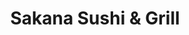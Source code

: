 ---
layout: place
title: Sakana Sushi & Grill
permalink: /california/la-canada-flintridge/sakana-sushi-grill.html
stateAbbr: CA
stateName: California
cityName: La Cañada Flintridge
seo:
  type: restaurant
  links: http://www.sakanalacanada.com/
place_id: ChIJ5zV2t0DqwoARGxbpVqVHjWA
photos:
  - name: >-
      places/ChIJ5zV2t0DqwoARGxbpVqVHjWA/photos/AeeoHcLV46ggYzPHkYU7T4H9tjgJTn-XXGsHQBT5tSuptZRtVGOB07VxfkCN8syZhiIJsrTmRKfhvnU0Cxk-2H4l6sLxViEFuCd-wZWoZijugdScN5OpjMz3MyS6PC_wRrQSZDMHO9NyZQShGde7QWlskwNP7tayElVKO-IrWkOF_Qf-GyNR74Lp4j6IX7DDrexqSFTMu4LpzaAtysRmzo8-Rzdr86pfiEKCehNTumftVu-cdjBDf6pQYKpOqRNyrgWNMvD2Oie7X6LsorbCrmeBxdCO5A_7gCjRwfr8aRqVhBZ_h6O_ltc_aVvOIGTv4GjNQzi-7iDNySEEZnN5nd2TlWliXMdUqb3BKLcnzrSTSAs7hOk75mBJ1Kg88XPXDxcrbTbcOSj7b2ZCzmJO0zBWgEf77zKwVIBkN5_cj2NVVLIGwtg
    widthPx: 4656
    heightPx: 2620
    authorAttributions:
      - displayName: Inchol Song
        uri: https://maps.google.com/maps/contrib/109115511157036764234
        photoUri: >-
          https://lh3.googleusercontent.com/a-/ALV-UjXNZ1cevSirg_QvrDyN_3sl6TRn43JaikeIu-EhsD0Xegm-gMkr=s100-p-k-no-mo
    flagContentUri: >-
      https://www.google.com/local/imagery/report/?cb_client=maps_api_places.places_api&image_key=!1e10!2sCIHM0ogKEICAgID4p-nY5wE&hl=en-US
    googleMapsUri: >-
      https://www.google.com/maps/place//data=!3m4!1e2!3m2!1sCIHM0ogKEICAgID4p-nY5wE!2e10!4m2!3m1!1s0x80c2ea40b77635e7:0x608d47a556e9161b
  - name: >-
      places/ChIJ5zV2t0DqwoARGxbpVqVHjWA/photos/AeeoHcKpnlXeeN1djwXQzaTTqGPQadnCOzgNt6edRUIL1OtW1z3FDLVk0mdYwV9wgC3Vp_tJ9PXMEM601JtvUY5QFZeIwJlAPPyuV4GuUUAlRkkEPsazb_sL4s4h0FABEpylzQZ7_mGQqwNaBW81qHSzhNdChT40kz2KlevV5LzgbD0Pm5cpgs9QoEt1aSKYHa0gMHAcxBoqcWNK8eZuMzKpAwip8Sg5YmbEk9xMThmohwCMtXnOsCkCiIAhWAlJPWwIGtiEtoMExtn_5i1mGx0sLK4NJ-0Mu4Yod_myD9iTfEBGDEGrCr41nbWG3TUHQVp2eiNX-Y1odPu9rVnOONKVePxukAi9rEUWb2q6gpPzDnPWMQ8JzAaQXFDhxiqQGKYKBxPSocdumzqqTn0VP4ufCWkHQNlbiqUM7s6HV3iYqsyoO8w
    widthPx: 4032
    heightPx: 3024
    authorAttributions:
      - displayName: Yousuk Noh
        uri: https://maps.google.com/maps/contrib/116761201629517125934
        photoUri: >-
          https://lh3.googleusercontent.com/a-/ALV-UjXBgxV8kvUcLrX1YfjFPcPePlE-4Hsrh9dE7vj3DJPYeBxU862eOg=s100-p-k-no-mo
    flagContentUri: >-
      https://www.google.com/local/imagery/report/?cb_client=maps_api_places.places_api&image_key=!1e10!2sCIHM0ogKEICAgICEmuuq4wE&hl=en-US
    googleMapsUri: >-
      https://www.google.com/maps/place//data=!3m4!1e2!3m2!1sCIHM0ogKEICAgICEmuuq4wE!2e10!4m2!3m1!1s0x80c2ea40b77635e7:0x608d47a556e9161b
  - name: >-
      places/ChIJ5zV2t0DqwoARGxbpVqVHjWA/photos/AeeoHcK0-l5N5iiDX_XPDFybcrwV4XyZ65L-r9Ra9ZjyfTjWtSoApwhkdypx7dl_qwgSWv7xMgwp0XvQAxl9ZNGzItmFl5LwSvVejVZHMKbmO81pnyt4cjK4lO6BUf5j0qLoA3q8HUclcpHuWc3_RZYwVBWFfj5foYyHqDNEWoBXdUjO6kCX6kTDvcP-PXthxt2NCy2aPM2Ar5n_dz6nxpv49HfbfPzqUCbmw0YkK3k_CuXP05zRs251DIHE7-TgmtiWpMC9HZEcCIVdHU2E1aDkR4a_r71bkBbELQ3-yjNxH0_o6K4_KVR7muL5klHR1dvs_uMeSSd3NIqyMPl8Ohk77zxWmf-cOqt8ZIeTLfo7pQVaR9eNN5W4uzNpXCaIWC42qUuOkYNy48UM9Fh2y9oAU3M1EgoN-PjwsffZI6M3zNc
    widthPx: 3024
    heightPx: 4032
    authorAttributions:
      - displayName: Kirstin Leigh
        uri: https://maps.google.com/maps/contrib/106499638849445639645
        photoUri: >-
          https://lh3.googleusercontent.com/a-/ALV-UjWTJ6Sq9QjcvV0F1xiVs2pi5H5go0TWdiMqV5uQavp1zeM7hDmu=s100-p-k-no-mo
    flagContentUri: >-
      https://www.google.com/local/imagery/report/?cb_client=maps_api_places.places_api&image_key=!1e10!2sCIHM0ogKEICAgICBo9GgMw&hl=en-US
    googleMapsUri: >-
      https://www.google.com/maps/place//data=!3m4!1e2!3m2!1sCIHM0ogKEICAgICBo9GgMw!2e10!4m2!3m1!1s0x80c2ea40b77635e7:0x608d47a556e9161b
  - name: >-
      places/ChIJ5zV2t0DqwoARGxbpVqVHjWA/photos/AeeoHcJl0Chx60eejgkwXp8mWIM8-f0GXqxf_ceysOYhDU5gPMWaKCf-D_F2Y9zCaJeTxpfuUAu09_mqygJRmp7jUxf-QoDrUaRSPI4keusXGsAqir0z_pRL9JSSgdSnYzeCUs6Z-cvqou0re-amlDwIZVEABLYcXlxHtIkwNLX2y6ludSfZwEFTMWcxFBg9ID7ldTTmLqoWnsvczaiP9bZpt2_9I0_8OGjefRDkB9PaDEH7QmlXHq11tVFs7TyiYJXMG_c8DISALcWUIVC3WfHon2N2Rt1NUnMpp4Q-jReikFEDr79g2jtIZANThnsoT0cyr-Zuk2Umy22kZfFRl1cjrPZy8LzpWoM3Dq5mwJefLZFEk8kDn8eF9wpcxC590OO7MJePv4pxHztngHFhpTQdRLGMKUVon8VZVy-wvuQs_jXoSg
    widthPx: 4000
    heightPx: 3000
    authorAttributions:
      - displayName: Barbara Novinger
        uri: https://maps.google.com/maps/contrib/105214903313344782558
        photoUri: >-
          https://lh3.googleusercontent.com/a-/ALV-UjUSBmQcWXsS2rSryrTUBliM4JILs3MN4IqVUls_YIqaaZZ_L6-1=s100-p-k-no-mo
    flagContentUri: >-
      https://www.google.com/local/imagery/report/?cb_client=maps_api_places.places_api&image_key=!1e10!2sCIHM0ogKEICAgICflcPIUQ&hl=en-US
    googleMapsUri: >-
      https://www.google.com/maps/place//data=!3m4!1e2!3m2!1sCIHM0ogKEICAgICflcPIUQ!2e10!4m2!3m1!1s0x80c2ea40b77635e7:0x608d47a556e9161b
  - name: >-
      places/ChIJ5zV2t0DqwoARGxbpVqVHjWA/photos/AeeoHcLOGFeE4fU9C1rtlH8u7g3rl9WvA_fO5SGKatEmUrriWDKrnfpFcGJVNH45sm1HqjENeDBkeYzuLgwfJ7bSwRiYVrMImNPinjsTLco2GnDESw9oqY_9gDUriE3eZ3qFO_YympbcmG5GneNgs5TUrXVJkk7UWuxYXJadrsbAeAvq3_I2dLMM-CgHUaAcicxglBCzASWCIW1GHSiKMtTQLJLNo-BiEeGJk09ILQl8Od7fgE1FvMd0nBVbyqhif4bPrXNDFk1dXKMJRlNv_4BLS2F3erkZyAZC9OGUYNSG8YPMl5rswlXaImE7C5g-KMwj13ngV66rN77aQUw2Qw79g76pXX8h-nVWVUhdzNFsTPWYKoagqi-7xcID8ds2bAYLADeu26CJK3x4KAg0rig1zyjv1dbSdJ6hOWKqrzjR-RJ_TA
    widthPx: 4032
    heightPx: 3024
    authorAttributions:
      - displayName: D. de Silva
        uri: https://maps.google.com/maps/contrib/109833646263821366987
        photoUri: >-
          https://lh3.googleusercontent.com/a-/ALV-UjUidSE4AhpJZDn1ilT4WI6fEuhqrVOwJ6TTdlL_D9u3fDAFD_k=s100-p-k-no-mo
    flagContentUri: >-
      https://www.google.com/local/imagery/report/?cb_client=maps_api_places.places_api&image_key=!1e10!2sCIHM0ogKEICAgICrrMaBWA&hl=en-US
    googleMapsUri: >-
      https://www.google.com/maps/place//data=!3m4!1e2!3m2!1sCIHM0ogKEICAgICrrMaBWA!2e10!4m2!3m1!1s0x80c2ea40b77635e7:0x608d47a556e9161b
  - name: >-
      places/ChIJ5zV2t0DqwoARGxbpVqVHjWA/photos/AeeoHcLMpgZOLu8GysXOmDVIrPNotl90fgBMMmF-H32Yb955gzJ_ayPUqqFzy_i_mqHVGORMeY_YDPlLmQsJSVU1MRhD3NHzABpbg_BZvs8B_eYzbr_IuM-mHxx190kvXB3X6ATvBbBPMwsPd656WxP1MkgJ0V2jSnDE7YJrbOGwVgBZbrVEYkeyX1ESnUtEJCouPMvc7Vz47f0rHuqOdPq7iKSsjBUDWHXtHRknGSITlW66k_FnUstEwPBYqSfQzNJfTdOPuRoLeZBkR1ZRO0pX-aJr4SRFtIhRvCTMOw8c69Jwvl6LkFJEb4yZnR-d__CMfx0XzNGvATiDqWk6LqnO5hJIHrYedHaYUKtqI3bzfGra0tChSv_aDzerSFN0VyxypzEurHZiSR5XGPBs5aB7fbfeWDQj7bWOHoPz6OJLbYgehg5sqAS7quslVksQoA
    widthPx: 4032
    heightPx: 2268
    authorAttributions:
      - displayName: Hansong Lee
        uri: https://maps.google.com/maps/contrib/111496636945546301524
        photoUri: >-
          https://lh3.googleusercontent.com/a/ACg8ocKnwwfr0MZceuPmXAaPcT35FkckVg6Ai93gXQN4EEcp-Tmjmw=s100-p-k-no-mo
    flagContentUri: >-
      https://www.google.com/local/imagery/report/?cb_client=maps_api_places.places_api&image_key=!1e10!2sCIABIhADycKzLxc9vWfRyKsACjHn&hl=en-US
    googleMapsUri: >-
      https://www.google.com/maps/place//data=!3m4!1e2!3m2!1sCIABIhADycKzLxc9vWfRyKsACjHn!2e10!4m2!3m1!1s0x80c2ea40b77635e7:0x608d47a556e9161b
  - name: >-
      places/ChIJ5zV2t0DqwoARGxbpVqVHjWA/photos/AeeoHcKBDqJSSt4If00z8t2GnLdRmgoeTeDuSJ6ShNRhBJ-fgUjv_Tlu0J8CuEkacKnSvb3hcmrARWIvyP763FwQR599F7xSUEa1uH3etWH26cKxgxikc2Hw-AV3xBgR5zJ6OfWH_t9ysSVo0kBb0X04LT_q2O6ECwYOVQJmM8pLcYhJlbhm3zfGVrDV_-_I_vtJK6OZbK2v-ASq_5xRAdCBUhxL8376PH2XBcUx56fWBBu_kRy4puGE90DG-SQDGFH0GsuJBKfnVBjOtPp1YBH-zbrZMPAFZIToA4sTcZZgm_cihgimtG03fGYW0NBoCUXqNWYN8k45R9MOQRwwAlGp_-4plz_n1Ep3AL-p807-i4qhGJAg2AEYcHuyn4iDp4tGyagBNCs_80gaGsKrizUTq6FKF1P19hR1u5e1Rh8WVsPVUsc
    widthPx: 4000
    heightPx: 3000
    authorAttributions:
      - displayName: Royce Ngiam
        uri: https://maps.google.com/maps/contrib/100708689155657767600
        photoUri: >-
          https://lh3.googleusercontent.com/a-/ALV-UjXI_6frwWqPIuDUP7H3e4T9k1iOpS-Lhc96j32t6PMv1Fec3MGd=s100-p-k-no-mo
    flagContentUri: >-
      https://www.google.com/local/imagery/report/?cb_client=maps_api_places.places_api&image_key=!1e10!2sCIHM0ogKEICAgID_jbXawQE&hl=en-US
    googleMapsUri: >-
      https://www.google.com/maps/place//data=!3m4!1e2!3m2!1sCIHM0ogKEICAgID_jbXawQE!2e10!4m2!3m1!1s0x80c2ea40b77635e7:0x608d47a556e9161b
  - name: >-
      places/ChIJ5zV2t0DqwoARGxbpVqVHjWA/photos/AeeoHcJqTw5To7a_Cxx9s4yMShF19iku74T4BPROSpWHlM_ld2fziCIP9U9NoKTOL3tvFQTW9n3HMQKL3YxYT77hxSb7sHpF-R7MbaF-9B-Bz2oU4UuTZF9nLUGO5Q4evTzgSgfU9mb8b5kf3_ly761xl6FwUICOBdxJ9ZiFyAidVCVX0Z8dCV5Qn5tbH69NspqGxPciLxGbze37NHtbZUHpcoNx5pA-OTNk9jJWvYrKSRoIuT3ZTMuVVKIbnE6A8UziBMY6uOBL5uvMHVOshCNB8xI2D_prUTeU3suR_pVBq4fnVziB3ZTsNriNmsn9lgqNg_huYISdMUeWOnfm2nNs1QkdN9bVSjcQI3aaUaHhRdU3mVo7LbCli3RjfvYUO80tc5664zs2O0go9LthaOc4tXni5rlrj3tZPBSgaSl-v4Verw
    widthPx: 4000
    heightPx: 3000
    authorAttributions:
      - displayName: Kelli Monkawa
        uri: https://maps.google.com/maps/contrib/101742826652175290422
        photoUri: >-
          https://lh3.googleusercontent.com/a-/ALV-UjUqMqNVnbNnC9xIUoeZS8ehv7ic-GcGG0f1OlaCdSlNzca70s_L2w=s100-p-k-no-mo
    flagContentUri: >-
      https://www.google.com/local/imagery/report/?cb_client=maps_api_places.places_api&image_key=!1e10!2sCIHM0ogKEICAgICjnuGGTw&hl=en-US
    googleMapsUri: >-
      https://www.google.com/maps/place//data=!3m4!1e2!3m2!1sCIHM0ogKEICAgICjnuGGTw!2e10!4m2!3m1!1s0x80c2ea40b77635e7:0x608d47a556e9161b
  - name: >-
      places/ChIJ5zV2t0DqwoARGxbpVqVHjWA/photos/AeeoHcLkcD4B3--38hpxf1eiystG_6EvIp8A2Z3KMCHZqCOOmTV9WsnW2wIOiDV8rcN1oEaQ2mdQycs2BX20eGf4Qf7Y4YE-rSDivGRdvfBLuIoD_ZfsDpRGth5uMhGVZNDy07QQ5m99qRFAhYiabx_aOt2K5zdZBZijDKVWk-lfdxfXwnp5ZhHr5nJzrwR-HBRTKFT2bfGGZ__TovAgb8d8IDzMrCpU3HbCvh9nOn_uYLAXHRlPTGVud2Ok86Z0duQ040eiquU723VsDtk9Rh5WvIl55ea7TI3GGqXFQ8RLrpOljBUUFwmnZAUg_ODNXuuvrUgQlG2-2g0TaFn2aZDu7frUMoOY8WOrdUdDBUKemkEtqVFxxzKhYZQGSQ-04BPgkIcPToDob8cwgNFAUNi-2guh6I-EBjRZmsekRBVGzSFQSs4L
    widthPx: 4000
    heightPx: 3000
    authorAttributions:
      - displayName: Royce Ngiam
        uri: https://maps.google.com/maps/contrib/100708689155657767600
        photoUri: >-
          https://lh3.googleusercontent.com/a-/ALV-UjXI_6frwWqPIuDUP7H3e4T9k1iOpS-Lhc96j32t6PMv1Fec3MGd=s100-p-k-no-mo
    flagContentUri: >-
      https://www.google.com/local/imagery/report/?cb_client=maps_api_places.places_api&image_key=!1e10!2sCIHM0ogKEICAgID_jbWc0QE&hl=en-US
    googleMapsUri: >-
      https://www.google.com/maps/place//data=!3m4!1e2!3m2!1sCIHM0ogKEICAgID_jbWc0QE!2e10!4m2!3m1!1s0x80c2ea40b77635e7:0x608d47a556e9161b
  - name: >-
      places/ChIJ5zV2t0DqwoARGxbpVqVHjWA/photos/AeeoHcL3EufyouOz7Py7LokX2dVMW2AwX7f8mL2AQul6P3031GLov8yQqhuB7IUt-W49D5Hr6MVCtoczLWgTrgSO6Phxr-Dz6wRkjEDiTcDsyfufBtliA8_rb3Y3YWLw37_VgJYQJWBtyTsAdMBQHS6U41JFAsOLXDnExceUY4ZjiHwGAZZZ0pTj8WQYBBVctuocBb8fv2iwvxec8rh0cSPfxJyO364BlCbpF0oamvLEwhBr04E4dpphijDn9B58YnHj4gwNWW2pqC2-Nb3K72K9v_DbRnTdIMTixuNUW0q6v706I2xOUktYI-XkNUIA33hrolPcyBJjWGJVpU5dQS0KH-QsPab2CA8jIpldwlan4gQk6vt4zFrAFA7xKWZXIhL0FyFBhpui36D3RiotO1OlpH67CV1Yb9UmhQR9OQFYHBJ04W9N
    widthPx: 4000
    heightPx: 3000
    authorAttributions:
      - displayName: Antony Scott Wyse
        uri: https://maps.google.com/maps/contrib/110007322650799100035
        photoUri: >-
          https://lh3.googleusercontent.com/a-/ALV-UjWCuKy-q6LGjp05Jy-bPubk2w3EBJu9M2Py9Eb1kBhj71vJTS--RA=s100-p-k-no-mo
    flagContentUri: >-
      https://www.google.com/local/imagery/report/?cb_client=maps_api_places.places_api&image_key=!1e10!2sCIHM0ogKEICAgID3weOW5gE&hl=en-US
    googleMapsUri: >-
      https://www.google.com/maps/place//data=!3m4!1e2!3m2!1sCIHM0ogKEICAgID3weOW5gE!2e10!4m2!3m1!1s0x80c2ea40b77635e7:0x608d47a556e9161b
address: 2383 Foothill Blvd, La Cañada Flintridge, CA 91011, USA
street: 2383 Foothill Blvd
city: La Cañada Flintridge
state: CA
zip: '91011'
country: USA
neighborhood: null
latitude: '34.218904'
longitude: '-118.230396'
accessibility_options:
  wheelchairAccessibleParking: true
  wheelchairAccessibleEntrance: true
  wheelchairAccessibleRestroom: true
  wheelchairAccessibleSeating: true
business_status: OPERATIONAL
name: Sakana Sushi & Grill
google_maps_links:
  directionsUri: >-
    https://www.google.com/maps/dir//''/data=!4m7!4m6!1m1!4e2!1m2!1m1!1s0x80c2ea40b77635e7:0x608d47a556e9161b!3e0
  placeUri: https://maps.google.com/?cid=6957295774810576411
  writeAReviewUri: >-
    https://www.google.com/maps/place//data=!4m3!3m2!1s0x80c2ea40b77635e7:0x608d47a556e9161b!12e1
  reviewsUri: >-
    https://www.google.com/maps/place//data=!4m4!3m3!1s0x80c2ea40b77635e7:0x608d47a556e9161b!9m1!1b1
  photosUri: >-
    https://www.google.com/maps/place//data=!4m3!3m2!1s0x80c2ea40b77635e7:0x608d47a556e9161b!10e5
primary_type: Sushi Restaurant
opening_hours:
  openNow: true
  periods:
    - open:
        day: 0
        hour: 11
        minute: 30
      close:
        day: 0
        hour: 21
        minute: 30
    - open:
        day: 1
        hour: 11
        minute: 30
      close:
        day: 1
        hour: 21
        minute: 30
    - open:
        day: 2
        hour: 11
        minute: 30
      close:
        day: 2
        hour: 21
        minute: 30
    - open:
        day: 3
        hour: 11
        minute: 30
      close:
        day: 3
        hour: 21
        minute: 30
    - open:
        day: 4
        hour: 11
        minute: 30
      close:
        day: 4
        hour: 21
        minute: 30
    - open:
        day: 5
        hour: 11
        minute: 30
      close:
        day: 5
        hour: 22
        minute: 30
    - open:
        day: 6
        hour: 11
        minute: 30
      close:
        day: 6
        hour: 22
        minute: 30
  weekdayDescriptions:
    - 'Monday: 11:30 AM – 9:30 PM'
    - 'Tuesday: 11:30 AM – 9:30 PM'
    - 'Wednesday: 11:30 AM – 9:30 PM'
    - 'Thursday: 11:30 AM – 9:30 PM'
    - 'Friday: 11:30 AM – 10:30 PM'
    - 'Saturday: 11:30 AM – 10:30 PM'
    - 'Sunday: 11:30 AM – 9:30 PM'
  nextCloseTime: '2025-05-04T05:30:00Z'
secondary_opening_hours:
  regular:
    weekdayDescriptions: null
    type: null
  current:
    weekdayDescriptions: null
    type: null
phone: (818) 957-9922
price_level: PRICE_LEVEL_MODERATE
price_range: null
rating: '4.5'
rating_count: 318
website: http://www.sakanalacanada.com/
description: >-
  Experience Sakana Sushi & Grill in La Cañada Flintridge, CA$$$Sakana Sushi &
  Grill in La Cañada Flintridge, CA, offers a casual dining experience focused
  on fresh sushi and classic Japanese dishes, making it a welcoming spot for
  those seeking flavorful meals. The restaurant features a modern, minimalist
  atmosphere that enhances the enjoyment of its beer and sake selections, paired
  perfectly with an array of rolls and grilled options. Accessibility is a key
  highlight, with wheelchair-friendly parking, entrances, restrooms, and seating
  available for all guests. Operating daily from late morning into the evening,
  it provides ample opportunities to savor high-quality ingredients and generous
  portions. Whether you're in the mood for traditional sashimi or innovative
  specials, this spot stands out as a reliable choice for authentic Japanese
  flavors in a relaxed setting.
generative_summary: >-
  Experience Sakana Sushi & Grill in La Cañada Flintridge, CA$$$Sakana Sushi &
  Grill in La Cañada Flintridge, CA, offers a casual dining experience focused
  on fresh sushi and classic Japanese dishes, making it a welcoming spot for
  those seeking flavorful meals. The restaurant features a modern, minimalist
  atmosphere that enhances the enjoyment of its beer and sake selections, paired
  perfectly with an array of rolls and grilled options. Accessibility is a key
  highlight, with wheelchair-friendly parking, entrances, restrooms, and seating
  available for all guests. Operating daily from late morning into the evening,
  it provides ample opportunities to savor high-quality ingredients and generous
  portions. Whether you're in the mood for traditional sashimi or innovative
  specials, this spot stands out as a reliable choice for authentic Japanese
  flavors in a relaxed setting.
generative_disclosure: Summarized by AI using the Grok-3-Mini model.
reviews:
  - name: >-
      places/ChIJ5zV2t0DqwoARGxbpVqVHjWA/reviews/ChdDSUhNMG9nS0VJQ0FnSUNyck1hQjRBRRAB
    relativePublishTimeDescription: 10 months ago
    rating: 5
    text:
      text: >-
        Awesome spot here! Been a couple times, and the staff has always been
        amazing! Sushi is tasty, and the portions are great! The prices seem a
        bit high at first glance, but in relation to the portions, it is a
        bargain! The teriyaki plates are bento box style, and the box sections
        are large!! It’s great. The special rolls are very tasty. The food
        presentation is lovely. The atmosphere/decor is very modern, minimalist,
        and cool. The parking lot is small, but is free and always seems to work
        out.


        Highly recommend! We got sushi nigiri, chicken teriyaki, salmon
        teriyaki, garlic pepper shrimp,  sashimi, and the forbidden roll. The
        teriyaki plates come with CA roll/spicy tuna, mixed tempura salad,
        orange, rice, miso soup, and another sushi dish.


        We have gone off hours (2-4ish); never a wait, and pretty quiet.
      languageCode: en
    originalText:
      text: >-
        Awesome spot here! Been a couple times, and the staff has always been
        amazing! Sushi is tasty, and the portions are great! The prices seem a
        bit high at first glance, but in relation to the portions, it is a
        bargain! The teriyaki plates are bento box style, and the box sections
        are large!! It’s great. The special rolls are very tasty. The food
        presentation is lovely. The atmosphere/decor is very modern, minimalist,
        and cool. The parking lot is small, but is free and always seems to work
        out.


        Highly recommend! We got sushi nigiri, chicken teriyaki, salmon
        teriyaki, garlic pepper shrimp,  sashimi, and the forbidden roll. The
        teriyaki plates come with CA roll/spicy tuna, mixed tempura salad,
        orange, rice, miso soup, and another sushi dish.


        We have gone off hours (2-4ish); never a wait, and pretty quiet.
      languageCode: en
    authorAttribution:
      displayName: D. de Silva
      uri: https://www.google.com/maps/contrib/109833646263821366987/reviews
      photoUri: >-
        https://lh3.googleusercontent.com/a-/ALV-UjUidSE4AhpJZDn1ilT4WI6fEuhqrVOwJ6TTdlL_D9u3fDAFD_k=s128-c0x00000000-cc-rp-mo-ba6
    publishTime: '2024-07-04T18:01:16.944325Z'
    flagContentUri: >-
      https://www.google.com/local/review/rap/report?postId=ChdDSUhNMG9nS0VJQ0FnSUNyck1hQjRBRRAB&d=17924085&t=1
    googleMapsUri: >-
      https://www.google.com/maps/reviews/data=!4m6!14m5!1m4!2m3!1sChdDSUhNMG9nS0VJQ0FnSUNyck1hQjRBRRAB!2m1!1s0x80c2ea40b77635e7:0x608d47a556e9161b
  - name: >-
      places/ChIJ5zV2t0DqwoARGxbpVqVHjWA/reviews/ChZDSUhNMG9nS0VJQ0FnSURqeXVtOUxREAE
    relativePublishTimeDescription: a year ago
    rating: 5
    text:
      text: >-
        This exquisite Japanese sushi restaurant is nestled between Montrose and
        LaCanada on Foothill drive. The staff is just awesome and so welcoming.
        One of the freshest selection of sashimi and sushi I've seen... Probably
        more so for this area. They also have many Japanese inspired dishes and
        many rolls to explore.


        If their food doesn't blow you away I'm sure the fried tempura ice cream
        will. Oooh... Don't forget the ice cold beer served on frozen mugs.  One
        of the most refreshing beer experience, period!


        Parking is plenty and kids have lots of choices other than sushi.
        Definitely a family friendly restaurant.
      languageCode: en
    originalText:
      text: >-
        This exquisite Japanese sushi restaurant is nestled between Montrose and
        LaCanada on Foothill drive. The staff is just awesome and so welcoming.
        One of the freshest selection of sashimi and sushi I've seen... Probably
        more so for this area. They also have many Japanese inspired dishes and
        many rolls to explore.


        If their food doesn't blow you away I'm sure the fried tempura ice cream
        will. Oooh... Don't forget the ice cold beer served on frozen mugs.  One
        of the most refreshing beer experience, period!


        Parking is plenty and kids have lots of choices other than sushi.
        Definitely a family friendly restaurant.
      languageCode: en
    authorAttribution:
      displayName: Brandon
      uri: https://www.google.com/maps/contrib/116788689152186914120/reviews
      photoUri: >-
        https://lh3.googleusercontent.com/a-/ALV-UjUfJzaF8gyeZE3iI6em_LdJk4zA1GoXSHqjW38bjmt2Que4RB6hnw=s128-c0x00000000-cc-rp-mo-ba5
    publishTime: '2024-05-01T16:59:15.163011Z'
    flagContentUri: >-
      https://www.google.com/local/review/rap/report?postId=ChZDSUhNMG9nS0VJQ0FnSURqeXVtOUxREAE&d=17924085&t=1
    googleMapsUri: >-
      https://www.google.com/maps/reviews/data=!4m6!14m5!1m4!2m3!1sChZDSUhNMG9nS0VJQ0FnSURqeXVtOUxREAE!2m1!1s0x80c2ea40b77635e7:0x608d47a556e9161b
  - name: >-
      places/ChIJ5zV2t0DqwoARGxbpVqVHjWA/reviews/ChZDSUhNMG9nS0VJQ0FnSUMtdWVDWWNBEAE
    relativePublishTimeDescription: 2 years ago
    rating: 5
    text:
      text: >-
        By luck of google i believe I’ve found my new favorite sushi place hands
        down. We came in here midday for a late lunch and were greeted with
        friendly chefs and welcoming wait staff. Every order of sushi was
        perfectly balanced and fresh and even their rolls were tasty and not
        overflowing with rice. We will definitely be coming back to try more
        items on their menu and see what else they will surprise us with. Highly
        recommend !
      languageCode: en
    originalText:
      text: >-
        By luck of google i believe I’ve found my new favorite sushi place hands
        down. We came in here midday for a late lunch and were greeted with
        friendly chefs and welcoming wait staff. Every order of sushi was
        perfectly balanced and fresh and even their rolls were tasty and not
        overflowing with rice. We will definitely be coming back to try more
        items on their menu and see what else they will surprise us with. Highly
        recommend !
      languageCode: en
    authorAttribution:
      displayName: Andrew Vaughan
      uri: https://www.google.com/maps/contrib/100325252160379788829/reviews
      photoUri: >-
        https://lh3.googleusercontent.com/a-/ALV-UjWx_2HxvPJRv97yMlDNqJMK7sic16J2U5fwYX_4qXJWFqU9-GjL=s128-c0x00000000-cc-rp-mo-ba4
    publishTime: '2022-11-08T04:27:27.804014Z'
    flagContentUri: >-
      https://www.google.com/local/review/rap/report?postId=ChZDSUhNMG9nS0VJQ0FnSUMtdWVDWWNBEAE&d=17924085&t=1
    googleMapsUri: >-
      https://www.google.com/maps/reviews/data=!4m6!14m5!1m4!2m3!1sChZDSUhNMG9nS0VJQ0FnSUMtdWVDWWNBEAE!2m1!1s0x80c2ea40b77635e7:0x608d47a556e9161b
  - name: >-
      places/ChIJ5zV2t0DqwoARGxbpVqVHjWA/reviews/ChdDSUhNMG9nS0VJQ0FnSUNCbzlHZ293RRAB
    relativePublishTimeDescription: 2 years ago
    rating: 5
    text:
      text: >-
        I LOVE Sakana. I first tried it right after re-opening from the lockdown
        and they were doing bogo rolls and I absolutely loved their spicy tuna
        rolls.


        Today, honestly, it was my first time dining in  and I cannot believe I
        went this long without trying anything else.


        Here's a list of everything my friends and I ate today:


        Sashimi 40. $140. Giant sashimi platter. Super fresh and delicious fish.
        Varies per order.

        Red Blossom Roll 10/10

        Radish Roll 8/10

        These two are non-rice rolls.


        Spicy Tuna Roll 10/10

        Crispy Tuna 10/10

        Baked Salmon Roll 10/10

        Shrimp Tempura Roll 9/10

        On the House Roll 10/10. Made special for us by the chefs because we
        ordered a lot of food and drinks hehe


        Special rolls are around $20, and regular rolls are about $10 each.


        Service and food 10/10!!!
      languageCode: en
    originalText:
      text: >-
        I LOVE Sakana. I first tried it right after re-opening from the lockdown
        and they were doing bogo rolls and I absolutely loved their spicy tuna
        rolls.


        Today, honestly, it was my first time dining in  and I cannot believe I
        went this long without trying anything else.


        Here's a list of everything my friends and I ate today:


        Sashimi 40. $140. Giant sashimi platter. Super fresh and delicious fish.
        Varies per order.

        Red Blossom Roll 10/10

        Radish Roll 8/10

        These two are non-rice rolls.


        Spicy Tuna Roll 10/10

        Crispy Tuna 10/10

        Baked Salmon Roll 10/10

        Shrimp Tempura Roll 9/10

        On the House Roll 10/10. Made special for us by the chefs because we
        ordered a lot of food and drinks hehe


        Special rolls are around $20, and regular rolls are about $10 each.


        Service and food 10/10!!!
      languageCode: en
    authorAttribution:
      displayName: Kirstin Leigh
      uri: https://www.google.com/maps/contrib/106499638849445639645/reviews
      photoUri: >-
        https://lh3.googleusercontent.com/a-/ALV-UjWTJ6Sq9QjcvV0F1xiVs2pi5H5go0TWdiMqV5uQavp1zeM7hDmu=s128-c0x00000000-cc-rp-mo-ba5
    publishTime: '2023-01-03T08:09:18.058214Z'
    flagContentUri: >-
      https://www.google.com/local/review/rap/report?postId=ChdDSUhNMG9nS0VJQ0FnSUNCbzlHZ293RRAB&d=17924085&t=1
    googleMapsUri: >-
      https://www.google.com/maps/reviews/data=!4m6!14m5!1m4!2m3!1sChdDSUhNMG9nS0VJQ0FnSUNCbzlHZ293RRAB!2m1!1s0x80c2ea40b77635e7:0x608d47a556e9161b
  - name: >-
      places/ChIJ5zV2t0DqwoARGxbpVqVHjWA/reviews/ChZDSUhNMG9nS0VJQ0FnSUNkb2NDb2FnEAE
    relativePublishTimeDescription: 3 months ago
    rating: 5
    text:
      text: >-
        Update: My lovely bride and I went here for anniversary last night. It
        was calm we're able to be seated right away. The servings were abundant.
        For the price we got a great deal of food. We had a wonderful time, the
        service was excellent. Once again highly recommended.


        Very busy on Valentine's Day. The reservation system on the app must
        have gotten overloaded because everyone who had a reservation was told
        to put their name on the list and would be served in order. Even with
        that we were seated within 10 minutes of our reservation. The staff was
        very helpful and covered for each other in a difficult situation. We
        look forward to going back there and trying not on a holiday. The prices
        are a little bit High but the servings are huge. We all came home with
        at least one meal more to enjoy at home. I would recommend this
        restaurant
      languageCode: en
    originalText:
      text: >-
        Update: My lovely bride and I went here for anniversary last night. It
        was calm we're able to be seated right away. The servings were abundant.
        For the price we got a great deal of food. We had a wonderful time, the
        service was excellent. Once again highly recommended.


        Very busy on Valentine's Day. The reservation system on the app must
        have gotten overloaded because everyone who had a reservation was told
        to put their name on the list and would be served in order. Even with
        that we were seated within 10 minutes of our reservation. The staff was
        very helpful and covered for each other in a difficult situation. We
        look forward to going back there and trying not on a holiday. The prices
        are a little bit High but the servings are huge. We all came home with
        at least one meal more to enjoy at home. I would recommend this
        restaurant
      languageCode: en
    authorAttribution:
      displayName: Scott Hoagland
      uri: https://www.google.com/maps/contrib/100795122113167534729/reviews
      photoUri: >-
        https://lh3.googleusercontent.com/a-/ALV-UjWYS1ixHIRaBP-wVHEBrYlg10TYwuXFDb3hFAPZWMXN3MhAPxM=s128-c0x00000000-cc-rp-mo-ba4
    publishTime: '2025-01-07T02:42:40.307752Z'
    flagContentUri: >-
      https://www.google.com/local/review/rap/report?postId=ChZDSUhNMG9nS0VJQ0FnSUNkb2NDb2FnEAE&d=17924085&t=1
    googleMapsUri: >-
      https://www.google.com/maps/reviews/data=!4m6!14m5!1m4!2m3!1sChZDSUhNMG9nS0VJQ0FnSUNkb2NDb2FnEAE!2m1!1s0x80c2ea40b77635e7:0x608d47a556e9161b
review_summary: >-
  Buzz Around Sakana's Sushi Offerings$$$Folks searching for top-rated sushi
  spots often highlight the incredibly fresh fish and well-balanced rolls that
  make every bite memorable at this local favorite. Many appreciate the generous
  portions and great value, turning what might seem like a standard meal into a
  satisfying feast that's perfect for families or groups. Comments frequently
  praise the friendly service and inviting vibe, helping create a comfortable
  environment even during busier times. While prices are on the moderate side,
  the overall experience comes across as worthwhile, with diners noting the
  variety of options that cater to different tastes. If you're exploring sushi
  restaurants nearby, this place consistently delivers a positive and enjoyable
  dining adventure that's worth checking out.
review_disclosure: Summarized by AI using the Grok-3-Mini model.
parking_options:
  freeParkingLot: true
  freeStreetParking: true
  valetParking: false
payment_options:
  acceptsCreditCards: true
  acceptsDebitCards: true
  acceptsCashOnly: false
  acceptsNfc: true
allow_dogs: null
curbside_pickup: null
delivery: true
dine_in: true
good_for_children: true
good_for_groups: true
good_for_sports: null
live_music: null
menu_for_children: false
outdoor_seating: false
reservable: true
restroom: true
serves_beer: true
serves_breakfast: false
serves_brunch: false
serves_cocktails: null
serves_coffee: null
serves_dinner: true
serves_dessert: true
serves_lunch: true
serves_vegetarian_food: null
serves_wine: true
takeout: true
update_category: atmosphere
places_description: null

---